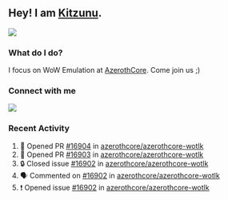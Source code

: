 ## Hey! I am [Kitzunu](https://Github.com/Kitzunu).

<!--<a href="https://github-readme-stats.kitzunu.vercel.app/api?username=Kitzunu&show_icons=true&theme=dark">
  <img align="center" src="https://github-readme-stats.kitzunu.vercel.app/api?username=Kitzunu&show_icons=true&theme=dark" />
</a>-->
<a href="https://github-readme-stats.kitzunu.vercel.app/api?username=Kitzunu&show_icons=true&theme=dark">
  <img align="center" src="https://github-readme-stats.vercel.app/api/top-langs/?username=Kitzunu&layout=compact&theme=dark" />
</a>

### What do I do?

I focus on WoW Emulation at [AzerothCore](https://Github.com/AzerothCore). Come join us ;)

### Connect with me
[![](https://img.shields.io/badge/AzerothCore%20Discord-Connect%20with%20me!-green)](https://discord.com/invite/gkt4y2x)

### Recent Activity

<!--START_SECTION:activity-->
1. 💪 Opened PR [#16904](https://github.com/azerothcore/azerothcore-wotlk/pull/16904) in [azerothcore/azerothcore-wotlk](https://github.com/azerothcore/azerothcore-wotlk)
2. 💪 Opened PR [#16903](https://github.com/azerothcore/azerothcore-wotlk/pull/16903) in [azerothcore/azerothcore-wotlk](https://github.com/azerothcore/azerothcore-wotlk)
3. 🔒 Closed issue [#16902](https://github.com/azerothcore/azerothcore-wotlk/issues/16902) in [azerothcore/azerothcore-wotlk](https://github.com/azerothcore/azerothcore-wotlk)
4. 🗣 Commented on [#16902](https://github.com/azerothcore/azerothcore-wotlk/issues/16902#issuecomment-1666482268) in [azerothcore/azerothcore-wotlk](https://github.com/azerothcore/azerothcore-wotlk)
5. ❗ Opened issue [#16902](https://github.com/azerothcore/azerothcore-wotlk/issues/16902) in [azerothcore/azerothcore-wotlk](https://github.com/azerothcore/azerothcore-wotlk)
<!--END_SECTION:activity-->
